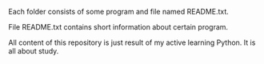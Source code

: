 Each folder consists of some program and file named README.txt.

File README.txt contains short information about certain program.

All content of this repository is just result of my active learning Python. It is all about study.
